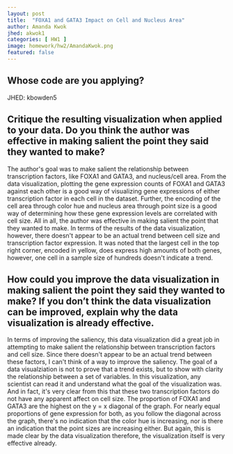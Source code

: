 ```yaml
---
layout: post
title:  "FOXA1 and GATA3 Impact on Cell and Nucleus Area"
author: Amanda Kwok
jhed: akwok1
categories: [ HW1 ]
image: homework/hw2/AmandaKwok.png
featured: false
---
```


## Whose code are you applying?
JHED: kbowden5

## Critique the resulting visualization when applied to your data. Do you think the author was effective in making salient the point they said they wanted to make? 

The author's goal was to make salient the relationship between transcription factors, like FOXA1 and GATA3, and nucleus/cell area. From the data visualization, plotting the gene expression counts of FOXA1 and GATA3 against each other is a good way of visualizing gene expressions of either transcription factor in each cell in the dataset. Further, the encoding of the cell area through color hue and nucleus area through point size is a good way of determining how these gene expression levels are correlated with cell size. All in all, the author was effective in making salient the point that they wanted to make. In terms of the results of the data visualization, however, there doesn't appear to be an actual trend between cell size and transcription factor expression. It was noted that the largest cell in the top right corner, encoded in yellow, does express high amounts of both genes, however, one cell in a sample size of hundreds doesn't indicate a trend. 


## How could you improve the data visualization in making salient the point they said they wanted to make? If you don’t think the data visualization can be improved, explain why the data visualization is already effective. 

In terms of improving the saliency, this data visualization did a great job in attempting to make salient the relationship between transcription factors and cell size. Since there doesn't appear to be an actual trend between these factors, I can't think of a way to improve the saliency. The goal of a data visualziation is not to prove that a trend exists, but to show with clarity the relationship between a set of variables. In this visualization, any scientist can read it and understand what the goal of the visualization was. And in fact, it's very clear from this that these two transcription factors do not have any apparent affect on cell size. The proportion of FOXA1 and GATA3 are the highest on the y = x diagonal of the graph. For nearly equal proportions of gene expression for both, as you follow the diagonal across the graph, there's no indication that the color hue is increasing, nor is there an indication that the point sizes are increasing either. But again, this is made clear by the data visualization therefore, the visualization itself is very effective already. 
